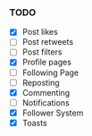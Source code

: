 ### TODO

- [x] Post likes
- [ ] Post retweets
- [ ] Post filters
- [x] Profile pages
- [ ] Following Page
- [ ] Reposting
- [x] Commenting
- [ ] Notifications
- [x] Follower System
- [x] Toasts

